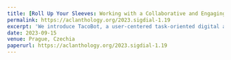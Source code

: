 ```yaml
---
title: [Roll Up Your Sleeves: Working with a Collaborative and Engaging Task Oriented Dialogue System conference: ACL/ISCA Special Interest Group on Discourse and Dialogue - SIGDIAL 2023](https://aclanthology.org/2023.sigdial-1.19/)
permalink: https://aclanthology.org/2023.sigdial-1.19
excerpt: 'We introduce TacoBot, a user-centered task-oriented digital assistant designed to guide users through complex real-world tasks with multiple steps. Covering a wide range of cooking and how-to tasks, we aim to deliver a collaborative and engaging dialogue experience. Equipped with language understanding, dialogue management, and response generation components supported by a robust search engine, TacoBot ensures efficient task assistance.'
date: 2023-09-15
venue: Prague, Czechia
paperurl: https://aclanthology.org/2023.sigdial-1.19
---
```

